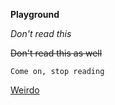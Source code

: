 **Playground**

_Don't read this_

~~Don't read this as well~~

`Come on, stop reading`

[Weirdo](https://www.youtube.com/watch?v=dQw4w9WgXcQ)